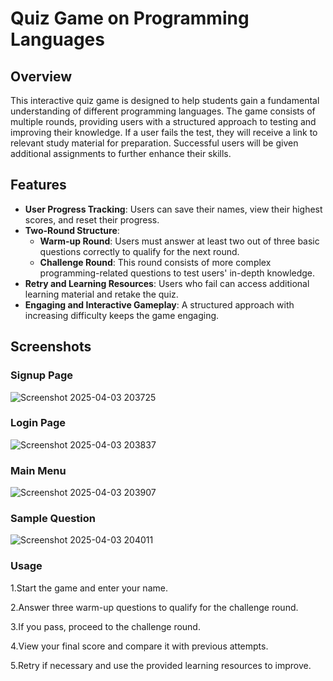 # Quiz Game on Programming Languages

## Overview
This interactive quiz game is designed to help students gain a fundamental understanding of different programming languages. The game consists of multiple rounds, providing users with a structured approach to testing and improving their knowledge. If a user fails the test, they will receive a link to relevant study material for preparation. Successful users will be given additional assignments to further enhance their skills.

## Features
- **User Progress Tracking**: Users can save their names, view their highest scores, and reset their progress.
- **Two-Round Structure**:
  - **Warm-up Round**: Users must answer at least two out of three basic questions correctly to qualify for the next round.
  - **Challenge Round**: This round consists of more complex programming-related questions to test users' in-depth knowledge.
- **Retry and Learning Resources**: Users who fail can access additional learning material and retake the quiz.
- **Engaging and Interactive Gameplay**: A structured approach with increasing difficulty keeps the game engaging.

## Screenshots

### Signup Page
![Screenshot 2025-04-03 203725](https://github.com/user-attachments/assets/12f2a5f0-daec-4a52-809e-695b983071b8)

### Login Page
![Screenshot 2025-04-03 203837](https://github.com/user-attachments/assets/c31f0370-1554-48f3-ae32-b12ca97269c4)

### Main Menu
![Screenshot 2025-04-03 203907](https://github.com/user-attachments/assets/9e6bb7bf-e7d6-4720-ba2f-5bf8e01fe6fc)

### Sample Question
![Screenshot 2025-04-03 204011](https://github.com/user-attachments/assets/33d8b1a9-3269-45fd-b263-bc293abff367)

### Usage
1.Start the game and enter your name.

2.Answer three warm-up questions to qualify for the challenge round.

3.If you pass, proceed to the challenge round.

4.View your final score and compare it with previous attempts.

5.Retry if necessary and use the provided learning resources to improve.
